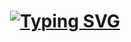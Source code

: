 <h1 align="center">
  <a href="https://git.io/typing-svg"><img src="https://readme-typing-svg.demolab.com?font=Fira+Code&pause=1000&width=435&lines=Hey%2C+Guys+and+Girls!;This+is+Edwin.;Nice+to+meet+you!;Have+a+very+nice+Day" alt="Typing SVG" />
  </a>
</h1>
